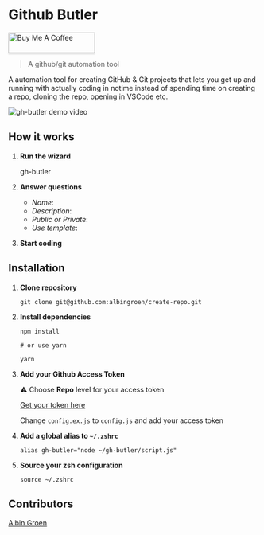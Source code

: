 # Github Butler

<a href="https://www.buymeacoffee.com/pQaOPBV8D" target="_blank"><img src="https://www.buymeacoffee.com/assets/img/custom_images/orange_img.png" alt="Buy Me A Coffee" style="height: 41px !important;width: 174px !important;box-shadow: 0px 3px 2px 0px rgba(190, 190, 190, 0.5) !important;-webkit-box-shadow: 0px 3px 2px 0px rgba(190, 190, 190, 0.5) !important;" ></a>

> A github/git automation tool

A automation tool for creating GitHub & Git projects that lets you get up and running with actually coding in notime instead of spending time on creating a repo, cloning the repo, opening in VSCode etc.

![gh-butler demo video](https://res.cloudinary.com/albin-groen/image/upload/v1567237228/gh-butler-demo.gif "gh-butler demo video")

## How it works

1.  **Run the wizard**

    gh-butler

2.  **Answer questions**

    - _Name_:
    - _Description_:
    - _Public or Private_:
    - _Use template_:

3.  **Start coding**

## Installation

1.  **Clone repository**

        git clone git@github.com:albingroen/create-repo.git

2.  **Install dependencies**

        npm install

        # or use yarn

        yarn

3.  **Add your Github Access Token**

    ⚠️ Choose **Repo** level for your access token

    [Get your token here](https://github.com/settings/tokens/new)

    Change `config.ex.js` to `config.js` and add your access token

4.  **Add a global alias to `~/.zshrc`**

        alias gh-butler="node ~/gh-butler/script.js"

5.  **Source your zsh configuration**

        source ~/.zshrc

## Contributors

[Albin Groen](https://github.com/albingroen)
